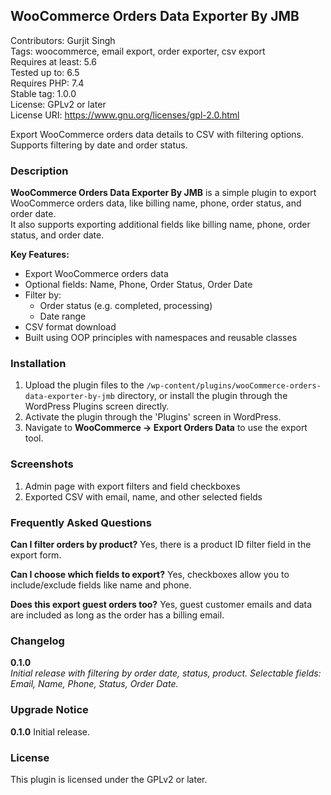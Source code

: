 ## WooCommerce Orders Data Exporter By JMB

Contributors: Gurjit Singh  
Tags: woocommerce, email export, order exporter, csv export  
Requires at least: 5.6  
Tested up to: 6.5  
Requires PHP: 7.4  
Stable tag: 1.0.0  
License: GPLv2 or later  
License URI: https://www.gnu.org/licenses/gpl-2.0.html  

Export WooCommerce orders data details to CSV with filtering options. Supports filtering by date and order status.

### Description

**WooCommerce Orders Data Exporter By JMB** is a simple plugin to export WooCommerce orders data, like billing name, phone, order status, and order date.  
It also supports exporting additional fields like billing name, phone, order status, and order date.

**Key Features:**
- Export WooCommerce orders data
- Optional fields: Name, Phone, Order Status, Order Date
- Filter by:
  - Order status (e.g. completed, processing)
  - Date range
- CSV format download
- Built using OOP principles with namespaces and reusable classes

### Installation

1. Upload the plugin files to the `/wp-content/plugins/wooCommerce-orders-data-exporter-by-jmb` directory, or install the plugin through the WordPress Plugins screen directly.
2. Activate the plugin through the 'Plugins' screen in WordPress.
3. Navigate to **WooCommerce → Export Orders Data** to use the export tool.

### Screenshots

1. Admin page with export filters and field checkboxes
2. Exported CSV with email, name, and other selected fields

### Frequently Asked Questions

**Can I filter orders by product?**
Yes, there is a product ID filter field in the export form.

**Can I choose which fields to export?**
Yes, checkboxes allow you to include/exclude fields like name and phone.

**Does this export guest orders too?**
Yes, guest customer emails and data are included as long as the order has a billing email.

### Changelog

**0.1.0**  
*Initial release with filtering by order date, status, product.*
*Selectable fields: Email, Name, Phone, Status, Order Date.*

### Upgrade Notice

**0.1.0**
Initial release.

### License

This plugin is licensed under the GPLv2 or later.